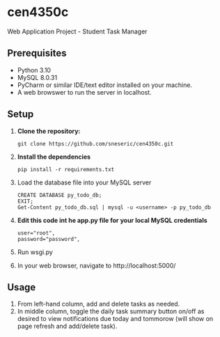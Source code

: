 # cen4350c
Web Application Project - Student Task Manager

## Prerequisites

- Python 3.10
- MySQL 8.0.31
- PyCharm or similar IDE/text editor installed on your machine.
- A web browswer to run the server in localhost.

## Setup

1. **Clone the repository:**

   ```
   git clone https://github.com/sneseric/cen4350c.git
   ```

2. **Install the dependencies**

   ```
   pip install -r requirements.txt
   ```
   
4. Load the database file into your MySQL server

   ```
   CREATE DATABASE py_todo_db;
   EXIT;
   Get-Content py_todo_db.sql | mysql -u <username> -p py_todo_db
   ```
   

5. **Edit this code int he app.py file for your local MySQL credentials**

   ```
   user="root",
   password="password",
   ```

6. Run wsgi.py

7. In your web browser, navigate to http://localhost:5000/

## Usage

1. From left-hand column, add and delete tasks as needed.
2. In middle column, toggle the daily task summary button on/off as desired to view notifications due today and tommorow (will show on page refresh and add/delete task).
